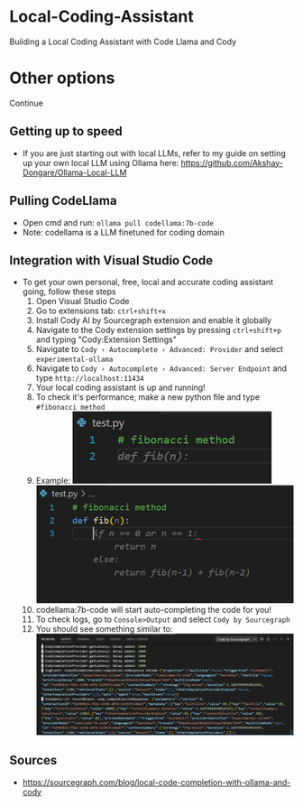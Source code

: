 # Local-Coding-Assistant
Building a Local Coding Assistant with Code Llama and Cody
# Other options
Continue
## Getting up to speed
* If you are just starting out with local LLMs, refer to my guide on setting up your own local LLM using Ollama here: https://github.com/Akshay-Dongare/Ollama-Local-LLM
## Pulling CodeLlama
* Open cmd and run: `ollama pull codellama:7b-code`
* Note: codellama is a LLM finetuned for coding domain
## Integration with Visual Studio Code
* To get your own personal, free, local and accurate coding assistant going, follow these steps
  1. Open Visual Studio Code
  2. Go to extensions tab: `ctrl+shift+x`
  3. Install Cody AI by Sourcegraph extension and enable it globally
  4. Navigate to the Cody extension settings by pressing `ctrl+shift+p` and typing "Cody:Extension Settings"
  5. Navigate to `Cody › Autocomplete › Advanced: Provider` and select `experimental-ollama`
  6. Navigate to `Cody › Autocomplete › Advanced: Server Endpoint` and type `http://localhost:11434`
  7. Your local coding assistant is up and running!
  8. To check it's performance, make a new python file and type `#fibonacci method`
  9. Example: ![alt text](image-1.png) ![alt text](image-2.png)
  10. codellama:7b-code will start auto-completing the code for you!
  11. To check logs, go to `Console>Output` and select `Cody by Sourcegraph`
  12. You should see something similar to: ![alt text](image.png)

## Sources
* https://sourcegraph.com/blog/local-code-completion-with-ollama-and-cody
